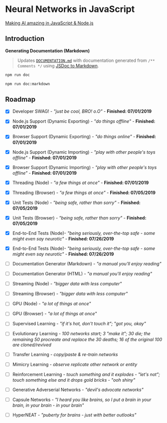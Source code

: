 # Neural Networks in JavaScript

[Making AI amazing in JavaScript & Node.js](https://github.com/liquidcarrot/nn/wiki/Creating-Liquid-Carrot)

## Introduction

**Generating Documentation (Markdown)**
>Updates [`DOCUMENTATION.md`](DOCUMENTATION.md) with documentation generated from `/** Comments */` using [JSDoc to Markdown]().

```bash
npm run doc
```

```bash
npm run doc:markdown
```

## Roadmap

* [x] Developer SWAG! - _"just be cool, BRO! o.O"_ - **Finished: 07/01/2019**

* [x] Node.js Support (Dynamic Exporting) - _"do things offline"_ - **Finished: 07/01/2019**
* [x] Browser Support (Dynamic Exporting) - _"do things online"_ - **Finished: 07/01/2019**

* [x] Node.js Support (Dynamic Importing) - _"play with other people's toys offline"_ - **Finished: 07/01/2019**
* [x] Browser Support (Dynamic Importing) - _"play with other people's toys offline"_ - **Finished: 07/01/2019**

* [x] Threading (Node) - _"a few things at once"_ - **Finished: 07/01/2019**
* [x] Threading (Browser) - _"a few things at once"_ - **Finished: 07/05/2019**

* [x] Unit Tests (Node) - _"being safe, rather than sorry"_ - **Finished: 07/05/2019**
* [x] Unit Tests (Browser) - _"being safe, rather than sorry"_ - **Finished: 07/05/2019**

* [x] End-to-End Tests (Node)- _"being seriously, over-the-top safe - some might even say neurotic"_ - **Finished: 07/26/2019**
* [x] End-to-End Tests (Node)- _"being seriously, over-the-top safe - some might even say neurotic"_ - **Finished: 07/26/2019**

* [ ] Documentation Generator (Markdown) - _"a manual you'll enjoy reading"_
* [ ] Documentation Generator (HTML) - _"a manual you'll enjoy reading"_

* [ ] Streaming (Node) - _"bigger data with less computer"_
* [ ] Streaming (Browser) - _"bigger data with less computer"_

* [ ] GPU (Node) - _"a lot of things at once"_
* [ ] GPU (Browser) - _"a lot of things at once"_

* [ ] Supervised Learning - _"if it's hot, don't touch it"; "got you, okay"_
* [ ] Evolutionary Learning - _100 networks start; 3 "make it"; 30 die; the remaining 50 procreate and replace the 30 deaths; 16 of the original 100 are cloned/revived_
* [ ] Transfer Learning - _copy/paste & re-train networks_
* [ ] Mimicry Learning - _observe replicate other network or entity_
* [ ] Reinforcement Learning - _touch something and it explodes - "let's not"; touch something else and it drops gold bricks - "ooh shiny"_

* [ ] Generative Adverserial Networks - _"devil's advocate networks"_
* [ ] Capsule Networks - _"I heard you like brains, so I put a brain in your brain, in your brain - in your brain"_
* [ ] HyperNEAT - _"puberty for brains - just with better outlooks"_
